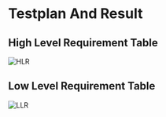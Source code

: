 # Testplan And Result

## High Level Requirement Table 
![HLR](https://user-images.githubusercontent.com/46900710/156876684-4655870a-10fc-4cd5-ad06-cccc0cd543c8.JPG)


## Low Level Requirement Table 
 ![LLR](https://user-images.githubusercontent.com/46900710/156876657-0808299f-fd43-4987-aa4f-5577970d5e78.JPG)
